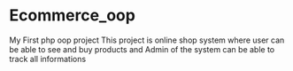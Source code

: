 # Ecommerce_oop
My First php oop project
This project is online shop system where user can be able to see and buy products and Admin of the system can be able to track all informations
